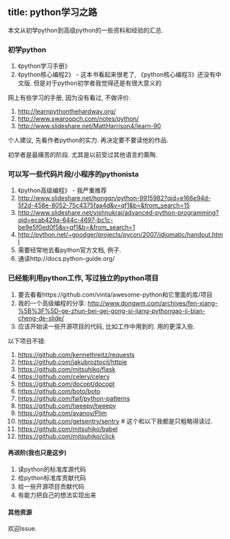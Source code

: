 title: python学习之路
-------------------------

本文从初学python到高级python的一些资料和经验的汇总.

### 初学python

1. 《python学习手册》
2. 《python核心编程2》 - 这本书看起来很老了, 《python核心编程3》还没有中文版. 但是对于python初学者我觉得还是有很大意义的

网上有些学习的手册, 因为没有看过, 不做评价.

1. http://learnpythonthehardway.org/
2. http://www.swaroopch.com/notes/python/
3. http://www.slideshare.net/MattHarrison4/learn-90

个人建议, 先看作者python的实力. 再决定要不要读他的作品.

初学者是最痛苦的阶段. 尤其是以前受过其他语言的熏陶.

### 可以写一些代码片段/小程序的pythonista

1. 《python高级编程》 - 我严重推荐
2. http://www.slideshare.net/hongqn/python-9915982?qid=e166e94d-5f2d-458e-8052-75c4375faa4d&v=qf1&b=&from_search=15
3. http://www.slideshare.net/vishnukraj/advanced-python-programming?qid=ecab429a-644c-4697-bc1c-be9e5f0ed0f5&v=qf1&b=&from_search=1
3. http://python.net/~goodger/projects/pycon/2007/idiomatic/handout.html
4. 需要经常地去看python官方文档, 例子.
6. 通读http://docs.python-guide.org/

### 已经能利用python工作, 写过独立的python项目

1. 要去看看https://github.com/vinta/awesome-python和它里面的库/项目
2. 我的一个高级编程的分享: http://www.dongwm.com/archives/fen-xiang-%5B%3F%5D-ge-zhun-bei-gei-gong-si-jiang-pythongao-ji-bian-cheng-de-slide/
3. 应该开始读一些开源项目的代码, 比如工作中用到的. 用的更深入些.

以下项目不错:

1. https://github.com/kennethreitz/requests
2. https://github.com/jakubroztocil/httpie
3. https://github.com/mitsuhiko/flask
4. https://github.com/celery/celery
5. https://github.com/docopt/docopt
6. https://github.com/boto/boto
7. https://github.com/faif/python-patterns
8. https://github.com/tweepy/tweepy
9. https://github.com/avanov/Plim
10. https://github.com/getsentry/sentry # 这个和以下我都是只粗略得读过.
11. https://github.com/mitsuhiko/babel
12. https://github.com/mitsuhiko/click

#### 再进阶(我也只是这步)

1. 读python的标准库源代码
2. 给python标准库贡献代码
3. 给一些开源项目贡献代码
4. 有能力把自己的想法实现出来

#### 其他资源

欢迎Issue.
